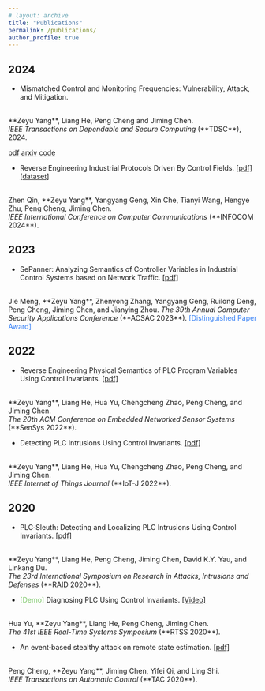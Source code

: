 ```yaml
---
# layout: archive
title: "Publications"
permalink: /publications/
author_profile: true
---
```


## 2024

* Mismatched Control and Monitoring Frequencies: Vulnerability, Attack, and Mitigation. 
<br>
**Zeyu Yang**, Liang He, Peng Cheng and Jiming Chen. 
<br>
<i>IEEE Transactions on Dependable and Secure Computing</i> (**TDSC**), 2024. 
<br>
<!-- [[pdf]](https://ieeexplore.ieee.org/document/10495752)
[[code]](https://github.com/zeyuid/PLCSage) -->
<p>
<a href="http://yangzhangalmo.github.io/papers/CCS24-MGTBench.pdf" class="btn--paper" target="_blank">pdf</a> 
<a href="https://arxiv.org/abs/2303.14822" class="btn--arxiv" target="_blank">arxiv</a>
<a href="https://github.com/TrustAIRLab/MGTBench" class="btn--code" target="_blank">code</a>
</p>

* Reverse Engineering Industrial Protocols Driven By Control Fields. 
[[pdf]]()
[[dataset]](https://github.com/hi-zer/Industrial-protocols-dataset)
<br>
Zhen Qin, **Zeyu Yang**, Yangyang Geng, Xin Che, Tianyi Wang, Hengye Zhu, Peng Cheng, Jiming Chen.
<br>
<i>IEEE International Conference on Computer Communications</i> (**INFOCOM 2024**). 

## 2023

* SePanner: Analyzing Semantics of Controller Variables in Industrial Control Systems based on Network Traffic. 
[[pdf]](https://dl.acm.org/doi/10.1145/3627106.3627179)
<br>
Jie Meng, **Zeyu Yang**, Zhenyong Zhang, Yangyang Geng, Ruilong Deng, Peng Cheng, Jiming Chen, and Jianying Zhou. 
<i>The 39th Annual Computer Security Applications Conference</i> (**ACSAC 2023**). <font color="#327ef6">[Distinguished Paper Award]</font>

## 2022

* Reverse Engineering Physical Semantics of PLC Program Variables Using Control Invariants. 
[[pdf]](https://dl.acm.org/doi/10.1145/3560905.3568521)
<br>
**Zeyu Yang**, Liang He, Hua Yu, Chengcheng Zhao, Peng Cheng, and Jiming Chen. 
<br>
<i>The 20th ACM Conference on Embedded Networked Sensor Systems</i> (**SenSys 2022**). 

* Detecting PLC Intrusions Using Control Invariants. 
[[pdf]](https://ieeexplore.ieee.org/abstract/document/9749129)
<br>
**Zeyu Yang**, Liang He, Hua Yu, Chengcheng Zhao, Peng Cheng, and Jiming Chen. 
<br>
<i>IEEE Internet of Things Journal</i> (**IoT-J 2022**). 



## 2020

* PLC‐Sleuth: Detecting and Localizing PLC Intrusions Using Control Invariants. 
[[pdf]](https://www.usenix.org/system/files/raid20-yang.pdf)
<br>
**Zeyu Yang**, Liang He, Peng Cheng, Jiming Chen, David K.Y. Yau, and Linkang Du. 
<br>
<i>The 23rd International Symposium on Research in Attacks, Intrusions and Defenses</i> (**RAID 2020**). 

* <font color="#7cc868">[Demo]</font> Diagnosing PLC Using Control Invariants. 
[[Video]](https://www.youtube.com/watch?v=2ZVj5IUiN_k) 
<br>
Hua Yu, **Zeyu Yang**, Liang He, Peng Cheng, Jiming Chen.
<br>
<i>The 41st IEEE Real-Time Systems Symposium</i> (**RTSS 2020**). 

* An event‐based stealthy attack on remote state estimation. 
[[pdf]](https://ieeexplore.ieee.org/abstract/document/8913616)
<br>
Peng Cheng, **Zeyu Yang**, Jiming Chen, Yifei Qi, and Ling Shi.
<br>
<i>IEEE Transactions on Automatic Control</i> (**TAC 2020**). 



